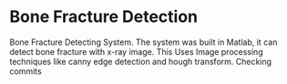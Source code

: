 # Bone Fracture Detection
Bone Fracture Detecting System.
The system was built in Matlab, it can detect bone fracture with x-ray image.
This Uses Image processing techniques like canny edge detection and hough transform.
Checking commits